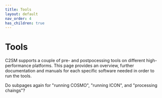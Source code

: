 ```yaml
---
title: Tools
layout: default
nav_order: 4
has_children: true
---
```


# Tools

C2SM supports a couple of pre- and postpocessing tools on different high-performance platforms. This page provides an overview, further documentation and manuals for each specific software needed in order to run the tools.

Do subpages again for "running COSMO", "running ICON", and "processing chaings"?

